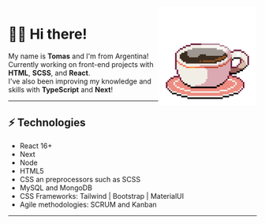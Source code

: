 <img align='right' src='./sprites/coffee.gif' width='200"'>

<h1>🙋‍♂️ Hi there!</h1>

My name is <strong>Tomas</strong> and I'm from Argentina! <br/> Currently
working on front-end projects with <strong>HTML</strong>, <strong>SCSS</strong>,
and <strong>React</strong>. <br/> I've also been improving my knowledge and
skills with <strong>TypeScript</strong> and <strong>Next</strong>!

<hr/>
<h2>⚡ Technologies</h2>
<ul>
  <li>React 16+</li>
  <li>Next</li>
  <li>Node</li>
  <li>HTML5</li>
  <li>CSS an preprocessors such as SCSS</li>
  <li>MySQL and MongoDB</li>
  <li>CSS Frameworks: Tailwind | Bootstrap | MaterialUI</li>
  <li>Agile methodologies: SCRUM and Kanban</li>
</ul>

<hr/>

